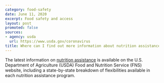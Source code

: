```yaml
---
category: food-safety
date: June 11, 2020
excerpt: Food safety and access
layout: post
promoted: false
sources:
- agency: usda
  url: https://www.usda.gov/coronavirus
title: Where can I find out more information about nutrition assistance available during the national emergency?
---
```


The latest information on [nutrition assistance](http://www.fns.usda.gov/coronavirus) is available on the U.S. Department of Agriculture (USDA) Food and Nutrition Service (FNS) website, including a state-by-state breakdown of flexibilities available in each nutrition assistance program.